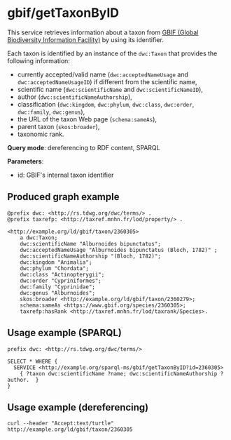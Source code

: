 
# gbif/getTaxonByID


This service retrieves information about a taxon from [GBIF (Global Biodiversity Information Facility)](https://www.gbif.org/) by using its identifier. 

Each taxon is identified by an instance of the `dwc:Taxon` that provides the following information:
- currently accepted/valid name (`dwc:acceptedNameUsage` and `dwc:acceptedNameUsageID`) if different from the scientific name,
- scientific name (`dwc:scientificName` and `dwc:scientificNameID`),
- author (`dwc:scientificNameAuthorship`),
- classification (`dwc:kingdom`, `dwc:phylum`, `dwc:class`, `dwc:order`, `dwc:family`, `dwc:genus`),
- the URL of the taxon Web page (`schema:sameAs`),
- parent taxon (`skos:broader`),
- taxonomic rank.

**Query mode**: dereferencing to RDF content, SPARQL

**Parameters**: 
- id: GBIF's internal taxon identifier




## Produced graph example

```turtle
@prefix dwc: <http://rs.tdwg.org/dwc/terms/> .
@prefix taxrefp: <http://taxref.mnhn.fr/lod/property/> .

<http://example.org/ld/gbif/taxon/2360305>
    a dwc:Taxon;
    dwc:scientificName "Alburnoides bipunctatus";
    dwc:acceptedNameUsage "Alburnoides bipunctatus (Bloch, 1782)" ;
    dwc:scientificNameAuthorship "(Bloch, 1782)";
    dwc:kingdom "Animalia";
    dwc:phylum "Chordata";
    dwc:class "Actinopterygii";
    dwc:order "Cypriniformes";
    dwc:family "Cyprinidae";
    dwc:genus "Alburnoides";
    skos:broader <http://example.org/ld/gbif/taxon/2360279>;
    schema:sameAs <https://www.gbif.org/species/2360305>;
    taxrefp:hasRank <http://taxref.mnhn.fr/lod/taxrank/Species>.
```

## Usage example (SPARQL)

```sparql
prefix dwc: <http://rs.tdwg.org/dwc/terms/>

SELECT * WHERE {
  SERVICE <http://example.org/sparql-ms/gbif/getTaxonByID?id=2360305>
    { ?taxon dwc:scientificName ?name; dwc:scientificNameAuthorship ?author.  }
}
```

## Usage example (dereferencing)

    curl --header "Accept:text/turtle" http://example.org/ld/gbif/taxon/2360305


